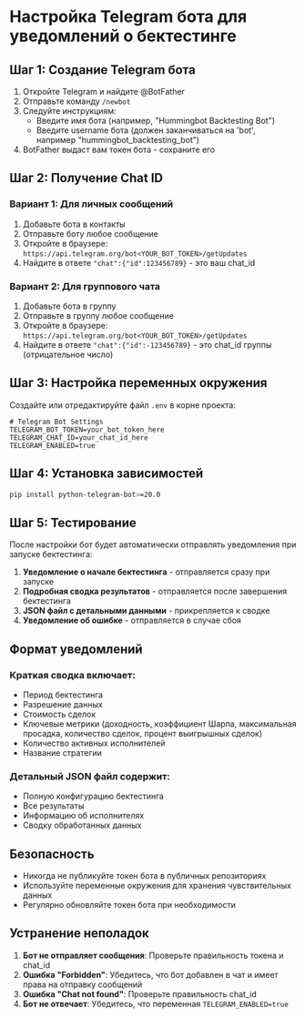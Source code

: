 # Настройка Telegram бота для уведомлений о бектестинге

## Шаг 1: Создание Telegram бота

1. Откройте Telegram и найдите @BotFather
2. Отправьте команду `/newbot`
3. Следуйте инструкциям:
   - Введите имя бота (например, "Hummingbot Backtesting Bot")
   - Введите username бота (должен заканчиваться на 'bot', например "hummingbot_backtesting_bot")
4. BotFather выдаст вам токен бота - сохраните его

## Шаг 2: Получение Chat ID

### Вариант 1: Для личных сообщений
1. Добавьте бота в контакты
2. Отправьте боту любое сообщение
3. Откройте в браузере: `https://api.telegram.org/bot<YOUR_BOT_TOKEN>/getUpdates`
4. Найдите в ответе `"chat":{"id":123456789}` - это ваш chat_id

### Вариант 2: Для группового чата
1. Добавьте бота в группу
2. Отправьте в группу любое сообщение
3. Откройте в браузере: `https://api.telegram.org/bot<YOUR_BOT_TOKEN>/getUpdates`
4. Найдите в ответе `"chat":{"id":-123456789}` - это chat_id группы (отрицательное число)

## Шаг 3: Настройка переменных окружения

Создайте или отредактируйте файл `.env` в корне проекта:

```env
# Telegram Bot Settings
TELEGRAM_BOT_TOKEN=your_bot_token_here
TELEGRAM_CHAT_ID=your_chat_id_here
TELEGRAM_ENABLED=true
```

## Шаг 4: Установка зависимостей

```bash
pip install python-telegram-bot>=20.0
```

## Шаг 5: Тестирование

После настройки бот будет автоматически отправлять уведомления при запуске бектестинга:

1. **Уведомление о начале бектестинга** - отправляется сразу при запуске
2. **Подробная сводка результатов** - отправляется после завершения бектестинга
3. **JSON файл с детальными данными** - прикрепляется к сводке
4. **Уведомление об ошибке** - отправляется в случае сбоя

## Формат уведомлений

### Краткая сводка включает:
- Период бектестинга
- Разрешение данных
- Стоимость сделок
- Ключевые метрики (доходность, коэффициент Шарпа, максимальная просадка, количество сделок, процент выигрышных сделок)
- Количество активных исполнителей
- Название стратегии

### Детальный JSON файл содержит:
- Полную конфигурацию бектестинга
- Все результаты
- Информацию об исполнителях
- Сводку обработанных данных

## Безопасность

- Никогда не публикуйте токен бота в публичных репозиториях
- Используйте переменные окружения для хранения чувствительных данных
- Регулярно обновляйте токен бота при необходимости

## Устранение неполадок

1. **Бот не отправляет сообщения**: Проверьте правильность токена и chat_id
2. **Ошибка "Forbidden"**: Убедитесь, что бот добавлен в чат и имеет права на отправку сообщений
3. **Ошибка "Chat not found"**: Проверьте правильность chat_id
4. **Бот не отвечает**: Убедитесь, что переменная `TELEGRAM_ENABLED=true` 